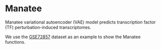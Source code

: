 # Manatee

Manatee variational autoencoder (VAE) model predicts transcription factor (TF) perturbation-induced transcriptomes.

We use the [GSE72857](https://pubmed.ncbi.nlm.nih.gov/26627738/) dataset as an example to show the Manatee functions.
